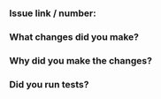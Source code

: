 ### Issue link / number:

### What changes did you make?

### Why did you make the changes?

### Did you run tests?
<!---IMPORTANT NOTE ABOUT RUNNING TESTS: ->
- Some tests may require multiple runs before success.
- Some test failures may not be due to your contribution and can be ignored.
- If tests fail without resolution, please let us know here.
- Directions for running tests are in the README.md 

<!--- PR CHECKLIST: PLEASE REMOVE BEFORE SUBMITTING —>
Before submitting, check that you have completed the following tasks:
- [ ] Answered the questions above.
- [ ] Read Chayn's Contributing Guidelines in the CONTRIBUTING.md file.
- [ ] Enabled "Allow edits and access to secrets by maintainers" on this PR.
- [ ] If applicable, include images in the description.
After submitting, please be available for discussion. Thank you!
